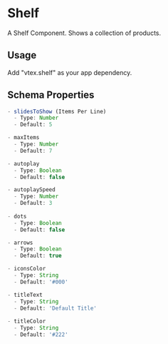 # Shelf

A Shelf Component. Shows a collection of products.

## Usage

Add "vtex.shelf" as your app dependency.

## Schema Properties

``` javascript
- slidesToShow (Items Per Line)
  - Type: Number
  - Default: 5

- maxItems
  - Type: Number
  - Default: 7

- autoplay
  - Type: Boolean
  - Default: false

- autoplaySpeed
  - Type: Number
  - Default: 3
  
- dots
  - Type: Boolean
  - Default: false

- arrows
  - Type: Boolean
  - Default: true

- iconsColor
  - Type: String
  - Default: '#000'

- titleText
  - Type: String
  - Default: 'Default Title'
    
- titleColor
  - Type: String
  - Default: '#222'
```